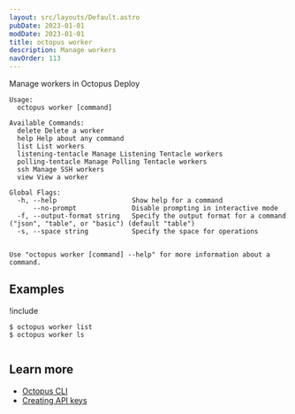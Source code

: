 ```yaml
---
layout: src/layouts/Default.astro
pubDate: 2023-01-01
modDate: 2023-01-01
title: octopus worker
description: Manage workers
navOrder: 113
---
```


Manage workers in Octopus Deploy


```
Usage:
  octopus worker [command]

Available Commands:
  delete Delete a worker
  help Help about any command
  list List workers
  listening-tentacle Manage Listening Tentacle workers
  polling-tentacle Manage Polling Tentacle workers
  ssh Manage SSH workers
  view View a worker

Global Flags:
  -h, --help                   Show help for a command
      --no-prompt              Disable prompting in interactive mode
  -f, --output-format string   Specify the output format for a command ("json", "table", or "basic") (default "table")
  -s, --space string           Specify the space for operations


Use "octopus worker [command] --help" for more information about a command.
```

## Examples

!include <samples-instance>


```
$ octopus worker list
$ octopus worker ls


```

## Learn more

- [Octopus CLI](/docs/octopus-rest-api/cli/)
- [Creating API keys](/docs/octopus-rest-api/how-to-create-an-api-key/)